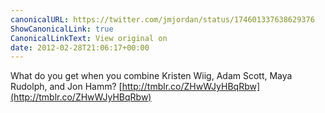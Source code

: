 ```yaml
---
canonicalURL: https://twitter.com/jmjordan/status/174601337638629376
ShowCanonicalLink: true
CanonicalLinkText: View original on
date: 2012-02-28T21:06:17+00:00
---
```

What do you get when you combine Kristen Wiig, Adam Scott, Maya Rudolph, and Jon Hamm? [http://tmblr.co/ZHwWJyHBqRbw](http://tmblr.co/ZHwWJyHBqRbw)